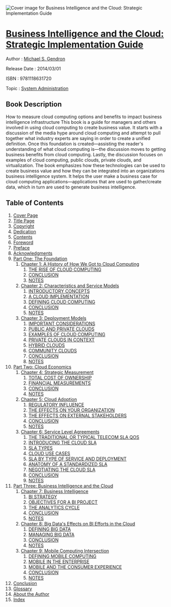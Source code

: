 ![Cover image for Business Intelligence and the Cloud: Strategic Implementation Guide](https://imgdetail.ebookreading.net/cover/cover/system_admin/EB9781118631720.jpg)

[Business Intelligence and the Cloud: Strategic Implementation Guide](https://ebookreading.net/view/book/Business+Intelligence+and+the+Cloud%3A+Strategic+Implementation+Guide-EB9781118631720_1.html "Business Intelligence and the Cloud: Strategic Implementation Guide")
====================================================================================================================

Author : [Michael S. Gendron](https://ebookreading.net/search/author/Michael+S.+Gendron)

Release Date : 2014/03/01

ISBN : 9781118631720

Topic : [System Administration](https://ebookreading.net/search/category/system-administration)

Book Description
-----------------

How to measure cloud computing options and benefits to impact business intelligence infrastructure
This book is a guide for managers and others involved in using cloud computing to create business value. It starts with a discussion of the media hype around cloud computing and attempt to pull together what industry experts are saying in order to create a unified definition. Once this foundation is created—assisting the reader's understanding of what cloud computing is—the discussion moves to getting business benefits from cloud computing. Lastly, the discussion focuses on examples of cloud computing, public clouds, private clouds, and virtualization. The book emphasizes how these technologies can be used to create business value and how they can be integrated into an organizations business intelligence system. It helps the user make a business case for cloud computing applications—applications that are used to gather/create data, which in turn are used to generate business intelligence.
              
Table of Contents
-----------------

1. [Cover Page](https://ebookreading.net/view/book/Business+Intelligence+and+the+Cloud%3A+Strategic+Implementation+Guide-EB9781118631720_1.html)
1. [Title Page](https://ebookreading.net/view/book/Business+Intelligence+and+the+Cloud%3A+Strategic+Implementation+Guide-EB9781118631720_3.html)
1. [Copyright](https://ebookreading.net/view/book/Business+Intelligence+and+the+Cloud%3A+Strategic+Implementation+Guide-EB9781118631720_4.html)
1. [Dedication](https://ebookreading.net/view/book/Business+Intelligence+and+the+Cloud%3A+Strategic+Implementation+Guide-EB9781118631720_5.html)
1. [Contents](https://ebookreading.net/view/book/Business+Intelligence+and+the+Cloud%3A+Strategic+Implementation+Guide-EB9781118631720_6.html)
1. [Foreword](https://ebookreading.net/view/book/Business+Intelligence+and+the+Cloud%3A+Strategic+Implementation+Guide-EB9781118631720_7.html)
1. [Preface](https://ebookreading.net/view/book/Business+Intelligence+and+the+Cloud%3A+Strategic+Implementation+Guide-EB9781118631720_8.html#pre)
1. [Acknowledgments](https://ebookreading.net/view/book/Business+Intelligence+and+the+Cloud%3A+Strategic+Implementation+Guide-EB9781118631720_9.html)
1. [Part One: The Foundation](https://ebookreading.net/view/book/Business+Intelligence+and+the+Cloud%3A+Strategic+Implementation+Guide-EB9781118631720_10.html#one)
    1. [Chapter 1: A History of How We Got to Cloud Computing](https://ebookreading.net/view/book/Business+Intelligence+and+the+Cloud%3A+Strategic+Implementation+Guide-EB9781118631720_11.html#c1)
        1. [THE RISE OF CLOUD COMPUTING](https://ebookreading.net/view/book/Business+Intelligence+and+the+Cloud%3A+Strategic+Implementation+Guide-EB9781118631720_11.html#c01-1)
        1. [CONCLUSION](https://ebookreading.net/view/book/Business+Intelligence+and+the+Cloud%3A+Strategic+Implementation+Guide-EB9781118631720_11.html#c01-2)
        1. [NOTES](https://ebookreading.net/view/book/Business+Intelligence+and+the+Cloud%3A+Strategic+Implementation+Guide-EB9781118631720_11.html#c01-3)
    1. [Chapter 2: Characteristics and Service Models](https://ebookreading.net/view/book/Business+Intelligence+and+the+Cloud%3A+Strategic+Implementation+Guide-EB9781118631720_12.html#c2)
        1. [INTRODUCTORY CONCEPTS](https://ebookreading.net/view/book/Business+Intelligence+and+the+Cloud%3A+Strategic+Implementation+Guide-EB9781118631720_12.html#c02-4)
        1. [A CLOUD IMPLEMENTATION](https://ebookreading.net/view/book/Business+Intelligence+and+the+Cloud%3A+Strategic+Implementation+Guide-EB9781118631720_12.html#c02-5)
        1. [DEFINING CLOUD COMPUTING](https://ebookreading.net/view/book/Business+Intelligence+and+the+Cloud%3A+Strategic+Implementation+Guide-EB9781118631720_12.html#c02-6)
        1. [CONCLUSION](https://ebookreading.net/view/book/Business+Intelligence+and+the+Cloud%3A+Strategic+Implementation+Guide-EB9781118631720_12.html#c02-7)
        1. [NOTES](https://ebookreading.net/view/book/Business+Intelligence+and+the+Cloud%3A+Strategic+Implementation+Guide-EB9781118631720_12.html#c02-8)
    1. [Chapter 3: Deployment Models](https://ebookreading.net/view/book/Business+Intelligence+and+the+Cloud%3A+Strategic+Implementation+Guide-EB9781118631720_13.html#c3)
        1. [IMPORTANT CONSIDERATIONS](https://ebookreading.net/view/book/Business+Intelligence+and+the+Cloud%3A+Strategic+Implementation+Guide-EB9781118631720_13.html#c03-9)
        1. [PUBLIC AND PRIVATE CLOUDS](https://ebookreading.net/view/book/Business+Intelligence+and+the+Cloud%3A+Strategic+Implementation+Guide-EB9781118631720_13.html#c03-10)
        1. [EXAMPLES OF CLOUD COMPUTING](https://ebookreading.net/view/book/Business+Intelligence+and+the+Cloud%3A+Strategic+Implementation+Guide-EB9781118631720_13.html#c03-11)
        1. [PRIVATE CLOUDS IN CONTEXT](https://ebookreading.net/view/book/Business+Intelligence+and+the+Cloud%3A+Strategic+Implementation+Guide-EB9781118631720_13.html#c03-12)
        1. [HYBRID CLOUDS](https://ebookreading.net/view/book/Business+Intelligence+and+the+Cloud%3A+Strategic+Implementation+Guide-EB9781118631720_13.html#c03-13)
        1. [COMMUNITY CLOUDS](https://ebookreading.net/view/book/Business+Intelligence+and+the+Cloud%3A+Strategic+Implementation+Guide-EB9781118631720_13.html#c03-14)
        1. [CONCLUSION](https://ebookreading.net/view/book/Business+Intelligence+and+the+Cloud%3A+Strategic+Implementation+Guide-EB9781118631720_13.html#c03-15)
        1. [NOTES](https://ebookreading.net/view/book/Business+Intelligence+and+the+Cloud%3A+Strategic+Implementation+Guide-EB9781118631720_13.html#c03-16)
1. [Part Two: Cloud Economics](https://ebookreading.net/view/book/Business+Intelligence+and+the+Cloud%3A+Strategic+Implementation+Guide-EB9781118631720_14.html#two)
    1. [Chapter 4: Strategic Measurement](https://ebookreading.net/view/book/Business+Intelligence+and+the+Cloud%3A+Strategic+Implementation+Guide-EB9781118631720_15.html#c4)
        1. [TOTAL COST OF OWNERSHIP](https://ebookreading.net/view/book/Business+Intelligence+and+the+Cloud%3A+Strategic+Implementation+Guide-EB9781118631720_15.html#c04-17)
        1. [FINANCIAL MEASUREMENTS](https://ebookreading.net/view/book/Business+Intelligence+and+the+Cloud%3A+Strategic+Implementation+Guide-EB9781118631720_15.html#c04-18)
        1. [CONCLUSION](https://ebookreading.net/view/book/Business+Intelligence+and+the+Cloud%3A+Strategic+Implementation+Guide-EB9781118631720_15.html#c04-19)
        1. [NOTES](https://ebookreading.net/view/book/Business+Intelligence+and+the+Cloud%3A+Strategic+Implementation+Guide-EB9781118631720_15.html#c04-20)
    1. [Chapter 5: Cloud Adoption](https://ebookreading.net/view/book/Business+Intelligence+and+the+Cloud%3A+Strategic+Implementation+Guide-EB9781118631720_16.html#c5)
        1. [REGULATORY INFLUENCE](https://ebookreading.net/view/book/Business+Intelligence+and+the+Cloud%3A+Strategic+Implementation+Guide-EB9781118631720_16.html#c05-21)
        1. [THE EFFECTS ON YOUR ORGANIZATION](https://ebookreading.net/view/book/Business+Intelligence+and+the+Cloud%3A+Strategic+Implementation+Guide-EB9781118631720_16.html#c05-22)
        1. [THE EFFECTS ON EXTERNAL STAKEHOLDERS](https://ebookreading.net/view/book/Business+Intelligence+and+the+Cloud%3A+Strategic+Implementation+Guide-EB9781118631720_16.html#c05-23)
        1. [CONCLUSION](https://ebookreading.net/view/book/Business+Intelligence+and+the+Cloud%3A+Strategic+Implementation+Guide-EB9781118631720_16.html#c05-24)
        1. [NOTES](https://ebookreading.net/view/book/Business+Intelligence+and+the+Cloud%3A+Strategic+Implementation+Guide-EB9781118631720_16.html#c05-25)
    1. [Chapter 6: Service Level Agreements](https://ebookreading.net/view/book/Business+Intelligence+and+the+Cloud%3A+Strategic+Implementation+Guide-EB9781118631720_17.html#c6)
        1. [THE TRADITIONAL OR TYPICAL TELECOM SLA QOS](https://ebookreading.net/view/book/Business+Intelligence+and+the+Cloud%3A+Strategic+Implementation+Guide-EB9781118631720_17.html#c06-26)
        1. [INTRODUCING THE CLOUD SLA](https://ebookreading.net/view/book/Business+Intelligence+and+the+Cloud%3A+Strategic+Implementation+Guide-EB9781118631720_17.html#c06-27)
        1. [SLA TYPES](https://ebookreading.net/view/book/Business+Intelligence+and+the+Cloud%3A+Strategic+Implementation+Guide-EB9781118631720_17.html#c06-28)
        1. [CLOUD USE CASES](https://ebookreading.net/view/book/Business+Intelligence+and+the+Cloud%3A+Strategic+Implementation+Guide-EB9781118631720_17.html#c06-29)
        1. [SLA BY TYPE OF SERVICE AND DEPLOYMENT](https://ebookreading.net/view/book/Business+Intelligence+and+the+Cloud%3A+Strategic+Implementation+Guide-EB9781118631720_17.html#c06-30)
        1. [ANATOMY OF A STANDARDIZED SLA](https://ebookreading.net/view/book/Business+Intelligence+and+the+Cloud%3A+Strategic+Implementation+Guide-EB9781118631720_17.html#c06-31)
        1. [NEGOTIATING THE CLOUD SLA](https://ebookreading.net/view/book/Business+Intelligence+and+the+Cloud%3A+Strategic+Implementation+Guide-EB9781118631720_17.html#c06-32)
        1. [CONCLUSION](https://ebookreading.net/view/book/Business+Intelligence+and+the+Cloud%3A+Strategic+Implementation+Guide-EB9781118631720_17.html#c06-33)
        1. [NOTES](https://ebookreading.net/view/book/Business+Intelligence+and+the+Cloud%3A+Strategic+Implementation+Guide-EB9781118631720_17.html#c06-34)
1. [Part Three: Business Intelligence and the Cloud](https://ebookreading.net/view/book/Business+Intelligence+and+the+Cloud%3A+Strategic+Implementation+Guide-EB9781118631720_18.html#three)
    1. [Chapter 7: Business Intelligence](https://ebookreading.net/view/book/Business+Intelligence+and+the+Cloud%3A+Strategic+Implementation+Guide-EB9781118631720_19.html#c7)
        1. [BI STRATEGY](https://ebookreading.net/view/book/Business+Intelligence+and+the+Cloud%3A+Strategic+Implementation+Guide-EB9781118631720_19.html#c07-35)
        1. [OBJECTIVES FOR A BI PROJECT](https://ebookreading.net/view/book/Business+Intelligence+and+the+Cloud%3A+Strategic+Implementation+Guide-EB9781118631720_19.html#c07-36)
        1. [THE ANALYTICS CYCLE](https://ebookreading.net/view/book/Business+Intelligence+and+the+Cloud%3A+Strategic+Implementation+Guide-EB9781118631720_19.html#c07-37)
        1. [CONCLUSION](https://ebookreading.net/view/book/Business+Intelligence+and+the+Cloud%3A+Strategic+Implementation+Guide-EB9781118631720_19.html#c07-38)
        1. [NOTES](https://ebookreading.net/view/book/Business+Intelligence+and+the+Cloud%3A+Strategic+Implementation+Guide-EB9781118631720_19.html#c07-39)
    1. [Chapter 8: Big Data&#39;s Effects on BI Efforts in the Cloud](https://ebookreading.net/view/book/Business+Intelligence+and+the+Cloud%3A+Strategic+Implementation+Guide-EB9781118631720_20.html#c8)
        1. [DEFINING BIG DATA](https://ebookreading.net/view/book/Business+Intelligence+and+the+Cloud%3A+Strategic+Implementation+Guide-EB9781118631720_20.html#c08-40)
        1. [MANAGING BIG DATA](https://ebookreading.net/view/book/Business+Intelligence+and+the+Cloud%3A+Strategic+Implementation+Guide-EB9781118631720_20.html#c08-41)
        1. [CONCLUSION](https://ebookreading.net/view/book/Business+Intelligence+and+the+Cloud%3A+Strategic+Implementation+Guide-EB9781118631720_20.html#c08-42)
        1. [NOTES](https://ebookreading.net/view/book/Business+Intelligence+and+the+Cloud%3A+Strategic+Implementation+Guide-EB9781118631720_20.html#c08-43)
    1. [Chapter 9: Mobile Computing Intersection](https://ebookreading.net/view/book/Business+Intelligence+and+the+Cloud%3A+Strategic+Implementation+Guide-EB9781118631720_21.html#c9)
        1. [DEFINING MOBILE COMPUTING](https://ebookreading.net/view/book/Business+Intelligence+and+the+Cloud%3A+Strategic+Implementation+Guide-EB9781118631720_21.html#c09-44)
        1. [MOBILE IN THE ENTERPRISE](https://ebookreading.net/view/book/Business+Intelligence+and+the+Cloud%3A+Strategic+Implementation+Guide-EB9781118631720_21.html#c09-45)
        1. [MOBILE AND THE CONSUMER EXPERIENCE](https://ebookreading.net/view/book/Business+Intelligence+and+the+Cloud%3A+Strategic+Implementation+Guide-EB9781118631720_21.html#c09-46)
        1. [CONCLUSION](https://ebookreading.net/view/book/Business+Intelligence+and+the+Cloud%3A+Strategic+Implementation+Guide-EB9781118631720_21.html#c09-47)
        1. [NOTES](https://ebookreading.net/view/book/Business+Intelligence+and+the+Cloud%3A+Strategic+Implementation+Guide-EB9781118631720_21.html#c09-48)
1. [Conclusion](https://ebookreading.net/view/book/Business+Intelligence+and+the+Cloud%3A+Strategic+Implementation+Guide-EB9781118631720_22.html#conc)
1. [Glossary](https://ebookreading.net/view/book/Business+Intelligence+and+the+Cloud%3A+Strategic+Implementation+Guide-EB9781118631720_23.html#glo)
1. [About the Author](https://ebookreading.net/view/book/Business+Intelligence+and+the+Cloud%3A+Strategic+Implementation+Guide-EB9781118631720_24.html)
1. [Index](https://ebookreading.net/view/book/Business+Intelligence+and+the+Cloud%3A+Strategic+Implementation+Guide-EB9781118631720_25.html#ind)
